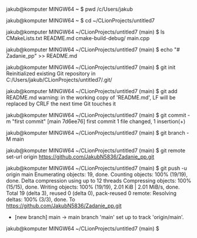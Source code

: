
jakub@komputer MINGW64 ~
$ pwd
/c/Users/jakub

jakub@komputer MINGW64 ~
$ cd ~/CLionProjects/untitled7

jakub@komputer MINGW64 ~/CLionProjects/untitled7 (main)
$ ls
CMakeLists.txt  README.md  cmake-build-debug/  main.cpp

jakub@komputer MINGW64 ~/CLionProjects/untitled7 (main)
$ echo "# Zadanie_pp" >> README.md

jakub@komputer MINGW64 ~/CLionProjects/untitled7 (main)
$ git init
Reinitialized existing Git repository in C:/Users/jakub/CLionProjects/untitled7/.git/

jakub@komputer MINGW64 ~/CLionProjects/untitled7 (main)
$ git add README.md
warning: in the working copy of 'README.md', LF will be replaced by CRLF the next time Git touches it

jakub@komputer MINGW64 ~/CLionProjects/untitled7 (main)
$ git commit -m "first commit"
[main 7d6ee76] first commit
 1 file changed, 1 insertion(+)

jakub@komputer MINGW64 ~/CLionProjects/untitled7 (main)
$ git branch -M main

jakub@komputer MINGW64 ~/CLionProjects/untitled7 (main)
$ git remote set-url origin https://github.com/JakubN5836/Zadanie_pp.git

jakub@komputer MINGW64 ~/CLionProjects/untitled7 (main)
$ git push -u origin main
Enumerating objects: 19, done.
Counting objects: 100% (19/19), done.
Delta compression using up to 12 threads
Compressing objects: 100% (15/15), done.
Writing objects: 100% (19/19), 2.01 KiB | 2.01 MiB/s, done.
Total 19 (delta 3), reused 0 (delta 0), pack-reused 0
remote: Resolving deltas: 100% (3/3), done.
To https://github.com/JakubN5836/Zadanie_pp.git
 * [new branch]      main -> main
branch 'main' set up to track 'origin/main'.

jakub@komputer MINGW64 ~/CLionProjects/untitled7 (main)
$
